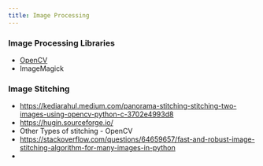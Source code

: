 ```yaml
---
title: Image Processing
---
```


### Image Processing Libraries

- [OpenCV](https://opencv.org/)
- ImageMagick

### Image Stitching

- https://kediarahul.medium.com/panorama-stitching-stitching-two-images-using-opencv-python-c-3702e4993d8
- https://hugin.sourceforge.io/
- Other Types of stitching - OpenCV
- https://stackoverflow.com/questions/64659657/fast-and-robust-image-stitching-algorithm-for-many-images-in-python
- 

